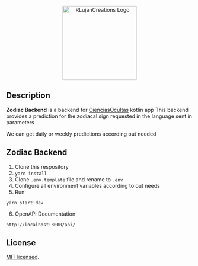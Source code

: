 <p align="center">
  <a href="https://rlujancreations.es/" target="blank"><img src="https://rlujancreations.es/assets/img/logo%20rlujan%20SF.png" width="200" alt="RLujanCreations Logo" /></a>
</p>

## Description
**Zodiac Backend** is a backend for [CienciasOcultas](https://github.com/kmorfo/CienciasOcultasApp) kotlin app
This backend provides a prediction for the zodiacal sign requested in the language sent in parameters

We can get daily or weekly predictions according out needed

## Zodiac Backend
1. Clone this respository
2. ```yarn install```
3. Clone `.env.template` file and rename to `.env`
4. Configure all environment variables according to out needs
5. Run: 
```
yarn start:dev
```
6. OpenAPI Documentation
```
http://localhost:3000/api/
```

## License

[MIT licensed](LICENSE).
